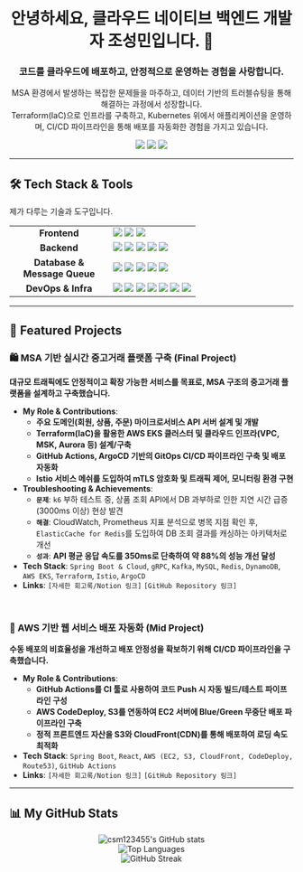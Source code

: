 <div align="center">
  
# 안녕하세요, 클라우드 네이티브 백엔드 개발자 조성민입니다. 👋
### 코드를 클라우드에 배포하고, 안정적으로 운영하는 경험을 사랑합니다.

<p>
  MSA 환경에서 발생하는 복잡한 문제들을 마주하고, 데이터 기반의 트러블슈팅을 통해 해결하는 과정에서 성장합니다.
  <br>
  Terraform(IaC)으로 인프라를 구축하고, Kubernetes 위에서 애플리케이션을 운영하며, CI/CD 파이프라인을 통해 배포를 자동화한 경험을 가지고 있습니다.
</p>

<p>
  <a href="mailto:[seongmin.cho@email.com]"><img src="https://img.shields.io/badge/Email-ea4335?style=for-the-badge&logo=gmail&logoColor=white"></a>
  <a href="[https://linkedin.com/in/your-profile]" target="_blank"><img src="https://img.shields.io/badge/LinkedIn-0A66C2?style=for-the-badge&logo=linkedin&logoColor=white"></a>
  <a href="[https://your-blog.com]" target="_blank"><img src="https://img.shields.io/badge/Blog-1DA1F2?style=for-the-badge&logo=blogger&logoColor=white"></a>
</p>
</div>

---

## 🛠️ Tech Stack & Tools
<p>
  제가 다루는 기술과 도구입니다.
</p>
<table>
  <tr>
    <td align="center" width="160">
      <strong>Frontend</strong>
    </td>
    <td>
      <img src="https://img.shields.io/badge/React-61DAFB?style=for-the-badge&logo=react&logoColor=black"/>
      <img src="https://img.shields.io/badge/Next.js-000000?style=for-the-badge&logo=next.js&logoColor=white"/>
      <img src="https://img.shields.io/badge/TypeScript-3178C6?style=for-the-badge&logo=typescript&logoColor=white"/>
    </td>
  </tr>
  <tr>
    <td align="center">
      <strong>Backend</strong>
    </td>
    <td>
      <img src="https://img.shields.io/badge/Java-007396?style=for-the-badge&logo=java&logoColor=white"/>
      <img src="https://img.shields.io/badge/Spring Boot-6DB33F?style=for-the-badge&logo=spring-boot&logoColor=white"/>
      <img src="https://img.shields.io/badge/Spring Cloud-6DB33F?style=for-the-badge&logo=spring&logoColor=white"/>
      <img src="https://img.shields.io/badge/gRPC-000000?style=for-the-badge&logo=grpc&logoColor=white"/>
      <img src="https://img.shields.io/badge/JPA-A46A42?style=for-the-badge&logo=hibernate&logoColor=white"/>
    </td>
  </tr>
  <tr>
    <td align="center">
      <strong>Database & Message Queue</strong>
    </td>
    <td>
      <img src="https://img.shields.io/badge/MySQL-4479A1?style=for-the-badge&logo=mysql&logoColor=white"/>
      <img src="https://img.shields.io/badge/Amazon Aurora-007396?style=for-the-badge&logo=amazon-aurora&logoColor=white"/>
      <img src="https://img.shields.io/badge/Amazon DynamoDB-4053D6?style=for-the-badge&logo=amazon-dynamodb&logoColor=white"/>
      <img src="https://img.shields.io/badge/Redis-DC382D?style=for-the-badge&logo=redis&logoColor=white"/>
      <img src="https://img.shields.io/badge/Apache Kafka-231F20?style=for-the-badge&logo=apache-kafka&logoColor=white"/>
    </td>
  </tr>
    <tr>
    <td align="center">
      <strong>DevOps & Infra</strong>
    </td>
    <td>
      <img src="https://img.shields.io/badge/Amazon AWS-232F3E?style=for-the-badge&logo=amazon-aws&logoColor=white"/>
      <img src="https://img.shields.io/badge/Kubernetes-326CE5?style=for-the-badge&logo=kubernetes&logoColor=white"/>
      <img src="https://img.shields.io/badge/Docker-2496ED?style=for-the-badge&logo=docker&logoColor=white"/>
      <img src="https://img.shields.io/badge/Terraform-7B42BC?style=for-the-badge&logo=terraform&logoColor=white"/>
      <img src="https://img.shields.io/badge/Istio-466BB0?style=for-the-badge&logo=istio&logoColor=white"/>
      <img src="https://img.shields.io/badge/GitHub Actions-2088FF?style=for-the-badge&logo=github-actions&logoColor=white"/>
      <img src="https://img.shields.io/badge/ArgoCD-EF7B4D?style=for-the-badge&logo=argo&logoColor=white"/>
    </td>
  </tr>
</table>

---

## 🚀 Featured Projects

### 🛍️ MSA 기반 실시간 중고거래 플랫폼 구축 (Final Project)
**대규모 트래픽에도 안정적이고 확장 가능한 서비스를 목표로, MSA 구조의 중고거래 플랫폼을 설계하고 구축했습니다.**

- **My Role & Contributions**:
  - **주요 도메인(회원, 상품, 주문) 마이크로서비스 API 서버 설계 및 개발**
  - **Terraform(IaC)을 활용한 AWS EKS 클러스터 및 클라우드 인프라(VPC, MSK, Aurora 등) 설계/구축**
  - **GitHub Actions, ArgoCD 기반의 GitOps CI/CD 파이프라인 구축 및 배포 자동화**
  - **Istio 서비스 메쉬를 도입하여 mTLS 암호화 및 트래픽 제어, 모니터링 환경 구현**
- **Troubleshooting & Achievements**:
  - **`문제`**: `k6` 부하 테스트 중, 상품 조회 API에서 DB 과부하로 인한 지연 시간 급증(3000ms 이상) 현상 발견
  - **`해결`**: CloudWatch, Prometheus 지표 분석으로 병목 지점 확인 후, `ElasticCache for Redis`를 도입하여 DB 조회 결과를 캐싱하는 아키텍처로 개선
  - **`성과`**: **API 평균 응답 속도를 350ms로 단축하여 약 88%의 성능 개선 달성**
- **Tech Stack**: `Spring Boot & Cloud`, `gRPC`, `Kafka`, `MySQL`, `Redis`, `DynamoDB`, `AWS EKS`, `Terraform`, `Istio`, `ArgoCD`
- **Links**: `[자세한 회고록/Notion 링크]` `[GitHub Repository 링크]`

<br/>

### 🚢 AWS 기반 웹 서비스 배포 자동화 (Mid Project)
**수동 배포의 비효율성을 개선하고 배포 안정성을 확보하기 위해 CI/CD 파이프라인을 구축했습니다.**

- **My Role & Contributions**:
  - **GitHub Actions를 CI 툴로 사용하여 코드 Push 시 자동 빌드/테스트 파이프라인 구성**
  - **AWS CodeDeploy, S3를 연동하여 EC2 서버에 Blue/Green 무중단 배포 파이프라인 구축**
  - **정적 프론트엔드 자산을 S3와 CloudFront(CDN)를 통해 배포하여 로딩 속도 최적화**
- **Tech Stack**: `Spring Boot`, `React`, `AWS (EC2, S3, CloudFront, CodeDeploy, Route53)`, `GitHub Actions`
- **Links**: `[자세한 회고록/Notion 링크]` `[GitHub Repository 링크]`

---

## 📊 My GitHub Stats

<div align="center">
  <img src="https://github-readme-stats.vercel.app/api?username=csm123455&show_icons=true&theme=tokyonight&include_all_commits=true&count_private=true" alt="csm123455's GitHub stats" />
  <br/>
  <img src="https://github-readme-stats.vercel.app/api/top-langs/?username=csm123455&layout=compact&langs_count=10&theme=tokyonight" alt="Top Languages" />
  <br/>
  <img src="https://github-readme-streak-stats.herokuapp.com/?user=csm123455&theme=tokyonight" alt="GitHub Streak" />
</div>
